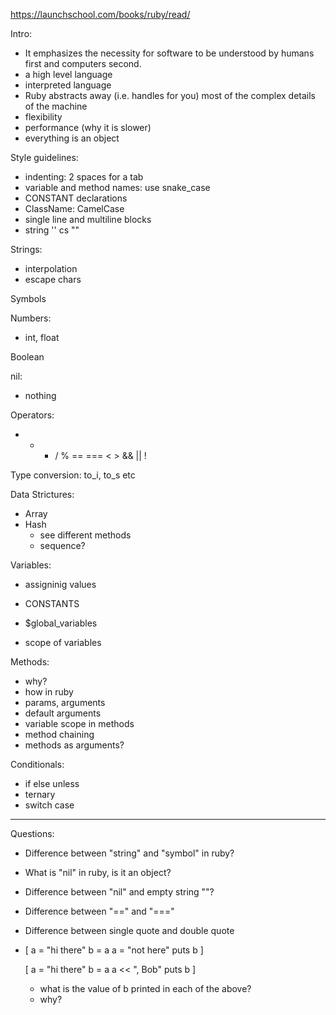 <!-- Interns will be trying little things out in irb as we teach  -->

https://launchschool.com/books/ruby/read/

Intro:
  - It emphasizes the necessity for software to be understood by humans first and computers second.
  - a high level language
  - interpreted language
  - Ruby abstracts away (i.e. handles for you) most of the complex details of the machine
  - flexibility
  - performance (why it is slower)
  - everything is an object

Style guidelines:
  - indenting: 2 spaces for a tab
  - variable and method names: use snake_case
  - CONSTANT declarations
  - ClassName: CamelCase
  - single line and multiline blocks
  - string '' cs ""

Strings:
  - interpolation
  - escape chars

Symbols

Numbers:
  - int, float

Boolean

nil:
  - nothing

Operators:
  - + * / % == === < > && || !

Type conversion:
  to_i, to_s etc

Data Strictures:
  - Array
  - Hash
	 - see different methods
	 - sequence?

Variables:
  - assigninig values
  - CONSTANTS

  - $global_variables
  - scope of variables

Methods:
  - why?
  - how in ruby
  - params, arguments
  - default arguments
  - variable scope in methods
  - method chaining
  - methods as arguments?

Conditionals:
  - if else unless
  - ternary
  - switch case


----------------------------------------------------
Questions:
- Difference between "string" and "symbol" in ruby?
- What is "nil" in ruby, is it an object?
- Difference between "nil" and empty string ""?
- Difference between "==" and "==="
- Difference between single quote and double quote
- [
    a = "hi there"
    b = a
    a = "not here"
    puts b
  ]

  [
    a = "hi there"
    b = a
    a << ", Bob"
    puts b
  ]

  - what is the value of b printed in each of the above?
  - why?
